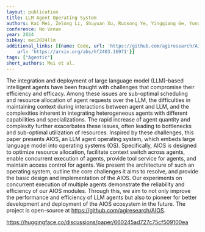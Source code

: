 ```yaml
---
layout: publication
title: LLM Agent Operating System
authors: Kai Mei, Zelong Li, Shuyuan Xu, Ruosong Ye, Yingqiang Ge, Yongfeng Zhang
conference: No Venue
year: 2024
bibkey: mei2024llm
additional_links: [{name: Code, url: 'https://github.com/agiresearch/AIOS'}, {name: Paper,
    url: 'https://arxiv.org/abs/hf2403.16971'}]
tags: ["Agentic"]
short_authors: Mei et al.
---
```

The integration and deployment of large language model (LLM)-based intelligent agents have been fraught with challenges that compromise their efficiency and efficacy. Among these issues are sub-optimal scheduling and resource allocation of agent requests over the LLM, the difficulties in maintaining context during interactions between agent and LLM, and the complexities inherent in integrating heterogeneous agents with different capabilities and specializations. The rapid increase of agent quantity and complexity further exacerbates these issues, often leading to bottlenecks and sub-optimal utilization of resources. Inspired by these challenges, this paper presents AIOS, an LLM agent operating system, which embeds large language model into operating systems (OS). Specifically, AIOS is designed to optimize resource allocation, facilitate context switch across agents, enable concurrent execution of agents, provide tool service for agents, and maintain access control for agents. We present the architecture of such an operating system, outline the core challenges it aims to resolve, and provide the basic design and implementation of the AIOS. Our experiments on concurrent execution of multiple agents demonstrate the reliability and efficiency of our AIOS modules. Through this, we aim to not only improve the performance and efficiency of LLM agents but also to pioneer for better development and deployment of the AIOS ecosystem in the future. The project is open-source at https://github.com/agiresearch/AIOS.

https://huggingface.co/discussions/paper/660245ad727c75cf509100ea